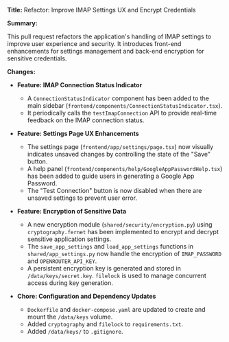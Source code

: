 **Title:** Refactor: Improve IMAP Settings UX and Encrypt Credentials

**Summary:**

This pull request refactors the application's handling of IMAP settings to improve user experience and security. It introduces front-end enhancements for settings management and back-end encryption for sensitive credentials.

**Changes:**

*   **Feature: IMAP Connection Status Indicator**
    *   A `ConnectionStatusIndicator` component has been added to the main sidebar (`frontend/components/ConnectionStatusIndicator.tsx`).
    *   It periodically calls the `testImapConnection` API to provide real-time feedback on the IMAP connection status.

*   **Feature: Settings Page UX Enhancements**
    *   The settings page (`frontend/app/settings/page.tsx`) now visually indicates unsaved changes by controlling the state of the "Save" button.
    *   A help panel (`frontend/components/help/GoogleAppPasswordHelp.tsx`) has been added to guide users in generating a Google App Password.
    *   The "Test Connection" button is now disabled when there are unsaved settings to prevent user error.

*   **Feature: Encryption of Sensitive Data**
    *   A new encryption module (`shared/security/encryption.py`) using `cryptography.fernet` has been implemented to encrypt and decrypt sensitive application settings.
    *   The `save_app_settings` and `load_app_settings` functions in `shared/app_settings.py` now handle the encryption of `IMAP_PASSWORD` and `OPENROUTER_API_KEY`.
    *   A persistent encryption key is generated and stored in `/data/keys/secret.key`. `filelock` is used to manage concurrent access during key generation.

*   **Chore: Configuration and Dependency Updates**
    *   `Dockerfile` and `docker-compose.yaml` are updated to create and mount the `/data/keys` volume.
    *   Added `cryptography` and `filelock` to `requirements.txt`.
    *   Added `/data/keys/` to `.gitignore`. 